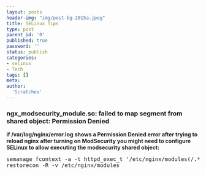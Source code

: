 ```yaml
---
layout: posts
header-img: "img/post-bg-2015a.jpeg"
title: SELinux Tips
type: post
parent_id: '0'
published: true
password: ''
status: publish
categories:
- selinux
- Tech
tags: []
meta:
author:
  'Scratches'
---
```

### ngx_modsecurity_module.so: failed to map segment from shared object: Permission Denied
<b> if /var/log/nginx/error.log shows a Permission Denied error after trying to reload nginx after turning on ModSecurity you might need to configure SELinux to allow **executing** the modsecurity shared object:</b>
   
<pre>
semanage fcontext -a -t httpd_exec_t '/etc/nginx/modules(/.*)?'
restorecon -R -v /etc/nginx/modules
</pre>
